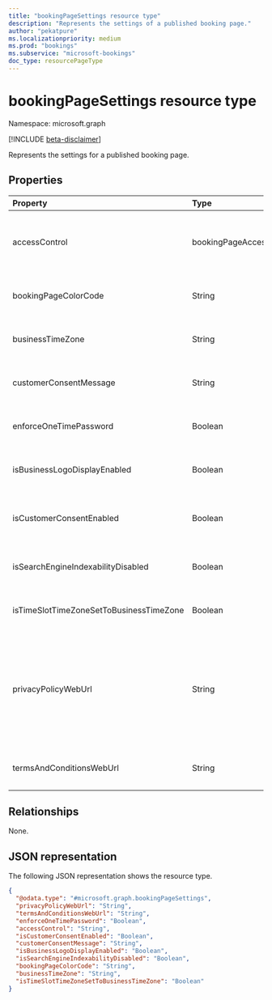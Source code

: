 ```yaml
---
title: "bookingPageSettings resource type"
description: "Represents the settings of a published booking page."
author: "pekatpure"
ms.localizationpriority: medium
ms.prod: "bookings"
ms.subservice: "microsoft-bookings"
doc_type: resourcePageType
---
```


# bookingPageSettings resource type

Namespace: microsoft.graph

[!INCLUDE [beta-disclaimer](../../includes/beta-disclaimer.md)]

Represents the settings for a published booking page.

## Properties
|Property|Type|Description|
|:---|:---|:---|
|accessControl|bookingPageAccessControl|Controlling access to a published booking page. The possible values are: `unrestricted`, `restrictedToOrganization`, and, `unknownFutureValue`.|
|bookingPageColorCode|String|Custom color for the bookings page. The value should be in Hex format. Example: `#123456`.|
|businessTimeZone|String|The time zone of the customer. For a list of possible values, see [dateTimeTimeZone](dateTimeTimeZone.md).|
|customerConsentMessage|String|The personal data collection and usage consent message in the bookings page.|
|enforceOneTimePassword|Boolean|Determines if the one-time password is required to create an appointment. The default value is `false`.|
|isBusinessLogoDisplayEnabled|Boolean|Indicates if the business logo is displayed on the bookings page. The default value is `false`.|
|isCustomerConsentEnabled|Boolean|Enables personal data collection and the usage consent toggle on the bookings page. The default value is `false`.|
|isSearchEngineIndexabilityDisabled|Boolean|Ensures that the web crawlers don't index this page. The defaults value is `false`.|
|isTimeSlotTimeZoneSetToBusinessTimeZone|Boolean|Displays the booking time slots in the business time zone. The default value is `false`.|
|privacyPolicyWebUrl|String|RL of a webpage that provides the terms and conditions of the business. If a privacy policy isn't included, the following text appears on the bookings page as default: 'The policies and practices of <booking business's name> apply to the use of your data. |
|termsAndConditionsWebUrl|String|URL of a webpage that provides the terms and conditions of the business.|

## Relationships
None.

## JSON representation
The following JSON representation shows the resource type.
<!-- {
  "blockType": "resource",
  "@odata.type": "microsoft.graph.bookingPageSettings"
}
-->
``` json
{
  "@odata.type": "#microsoft.graph.bookingPageSettings",
  "privacyPolicyWebUrl": "String",
  "termsAndConditionsWebUrl": "String",
  "enforceOneTimePassword": "Boolean",
  "accessControl": "String",
  "isCustomerConsentEnabled": "Boolean",
  "customerConsentMessage": "String",
  "isBusinessLogoDisplayEnabled": "Boolean",
  "isSearchEngineIndexabilityDisabled": "Boolean",
  "bookingPageColorCode": "String",
  "businessTimeZone": "String",
  "isTimeSlotTimeZoneSetToBusinessTimeZone": "Boolean"
}
```
